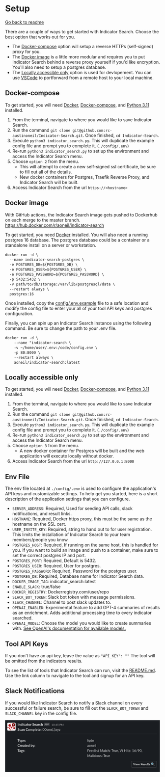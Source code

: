 # Setup
[Go back to readme](./README.md)

There are a couple of ways to get started with Indicator Search. Choose the best option that works out for you. 

- The [Docker-compose](./setup.md#docker-compose) option will setup a reverse HTTPs (self-signed) proxy for you.
- The [Docker image](./setup.md#docker-image) is a little more modular and requires you to put Indicator Search behind a reverse proxy yourself if you'd like encryption. You'll also need to setup a postgres database.
- The [Locally accessible only](./setup.md#locally-accessible-only) option is used for devlopement. You can use [VSCode](https://code.visualstudio.com/) to portforward from a remote host to your local machine.


## Docker-compose

To get started, you will need [Docker](https://docs.docker.com/get-docker/), [Docker-compose](https://docs.docker.com/compose/), and [Python 3.11](https://www.python.org/downloads/release/python-3117/) installed.

1. From the terminal, navigate to where you would like to save Indicator Search.
2. Run the command `git clone git@github.com:rc-austinoneil/Indicator-Search.git`. Once finished, `cd Indicator-Search`.
3. Execute `python3 indicator_search.py`. This will duplicate the example config file and prompt you to complete it. (`./config/.env`)
4. Re-run `python3 indicator_search.py` to set up the environment and access the Indicator Search menu.
5. Choose `option 2` from the menu. 
    - This will attempt to create a new self-signed ssl certificate, be sure to fill out all of the details.
    - New docker containers for Postgres, Traefik Reverse Proxy, and Indicator Search will be built.
6. Access Indicator Search from the url `https://<hostname>`


## Docker image
With GitHub actions, the Indicator Search image gets pushed to Dockerhub on each merge to the master branch. https://hub.docker.com/r/aoneil/indicator-search

To get started, you need [Docker](https://docs.docker.com/get-docker/) installed. You will also need a running postgres 16 database. The postgres database could be a container or a standalone install on a server or workstation.

```
docker run -d \
  --name indicator-search-postgres \
  -e POSTGRES_DB=${POSTGRES_DB} \
  -e POSTGRES_USER=${POSTGRES_USER} \
  -e POSTGRES_PASSWORD=${POSTGRES_PASSWORD} \
  -p 5432:5432 \
  -v path/to/db/storage:/var/lib/postgresql/data \
  --restart always \
  postgres:16
```

Once installed, copy the [config/.env.example](./config/.env.example) file to a safe location and modify the config file to enter your all of your tool API keys and postgres configuration.

Finally, you can spin up an Indicator Search instance using the following command. Be sure to change the path to your .env file.

```
docker run -d \
    --name "indicator-search \ 
    -v ~/home/user/.env:/code/config.env \
    -p 80:8000 \
    --restart always \
    aoneil/indicator-search:latest
```

## Locally accessible only
To get started, you will need [Docker](https://docs.docker.com/get-docker/), [Docker-compose](https://docs.docker.com/compose/), and [Python 3.11](https://www.python.org/downloads/release/python-3117/) installed.

1. From the terminal, navigate to where you would like to save Indicator Search.
2. Run the command `git clone git@github.com:rc-austinoneil/Indicator-Search.git`. Once finished, `cd Indicator-Search`.
3. Execute `python3 indicator_search.py`. This will duplicate the example config file and prompt you to complete it. (`./config/.env`)
4. Re-run `python3 indicator_search.py` to set up the environment and access the Indicator Search menu.
5. Choose `option 3` from the menu. 
    - A new docker container for Postgres will be built and the web application will execute locally without docker.
6. Access Indicator Search from the url `http://127.0.0.1:8000`


## Env File
The env file located at `./config/.env` is used to configure the application's API keys and customizable settings. To help get you started, here is a short description of the application settings that you can configure.

* `SERVER_ADDRESS`: Required, Used for seeding API calls, slack notifications, and result links.
* `HOSTNAME`: Required, Docker https proxy, this must be the same as the hostname on the SSL cert. 
* `USER_INVITE_KEY`: Required, string to hand out to for user registration. This limits the installation of Indicator Search to your team members/people you know.
* `POSTGRES_HOST`: Required, If running on the same host, this is handled for you. If you want to build an image and push to a container, make sure to set the correct postgres IP and port.
* `POSTGRES_PORT`: Required, Default is 5432. 
* `POSTGRES_USER`: Required, User for postgres.
* `POSTGRES_PASSWORD`: Required, Password for the postgres user.
* `POSTGRES_DB`: Required, Database name for Indicator Search data.
* `DOCKER_IMAGE_TAG`: indicator_search:latest
* `ENABLE_SLACK`: true/false
* `DOCKER_REGISTRY`: Dockerregistry.com/user/repo
* `SLACK_BOT_TOKEN`: Slack bot token with message permissions.
* `SLACK_CHANNEL`: Channel to post slack updates to.
* `OPENAI_ENABLED`: Experimental feature to add GPT-4 summaries of results as an enrichment. Adds additional processing time to every indicator searched.
* `OPENAI_MODEL`: Choose the model you would like to create summaries with. [See OpenAI's documentation for available models.](https://platform.openai.com/docs/models)

## Tool API Keys
If you don't have an api key, leave the value as `"API_KEY": ""`
The tool will be omitted from the indicators results.

To see the list of tools that Indicator Search can run, visit the [README.md](./README.md#tools). Use the link column to navigate to the tool and signup for an API key.

## Slack Notifications
If you would like Indicator Search to notify a Slack channel on every successful or failure search, be sure to fill out the `SLACK_BOT_TOKEN` and `SLACK_CHANNEL` key in the config file.

![Slack Notifications](./app/routers/web/static/images/slack_notifications.png)